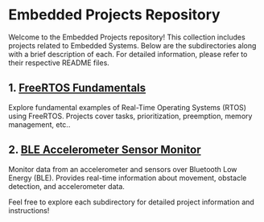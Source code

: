 # Embedded Projects Repository

Welcome to the Embedded Projects repository! This collection includes projects related to Embedded Systems. Below are the subdirectories along with a brief description of each. For detailed information, please refer to their respective README files.

## 1. [FreeRTOS Fundamentals](FreeRTOS/FreeRTOS_Fundamentals)

Explore fundamental examples of Real-Time Operating Systems (RTOS) using FreeRTOS. Projects cover tasks, prioritization, preemption, memory management, etc..

## 2. [BLE Accelerometer Sensor Monitor](BLE_Accelerometer_Sensor_Monitor)

Monitor data from an accelerometer and sensors over Bluetooth Low Energy (BLE). Provides real-time information about movement, obstacle detection, and accelerometer data.

Feel free to explore each subdirectory for detailed project information and instructions!
